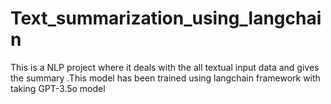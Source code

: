 # Text_summarization_using_langchain
This is a NLP project where it deals with the all textual input data and gives the summary .This model has been trained using langchain framework with taking GPT-3.5o model 
